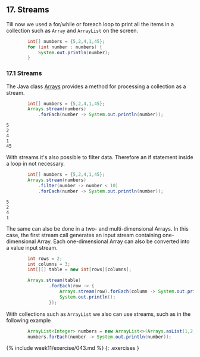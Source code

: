 ## 17. Streams

Till now we used a for/while or foreach loop to print all the items in a collection such as `Array` and `ArrayList` on the screen.

```java
    	int[] numbers = {5,2,4,1,45};
        for (int number : numbers) {
            System.out.println(number);
        }
```

### 17.1 Streams

The Java class [Arrays](https://docs.oracle.com/javase/8/docs/api/java/util/Arrays.html) provides a method for processing a collection as a stream.

```java
        int[] numbers = {5,2,4,1,45};
        Arrays.stream(numbers)
            .forEach(number -> System.out.println(number));
```

```output
5
2
4
1
45
```

With streams it's also possible to filter data. Therefore an if statement inside a loop in not necessary. 

```java
        int[] numbers = {5,2,4,1,45};
        Arrays.stream(numbers)
            .filter(number -> number < 10)
            .forEach(number -> System.out.println(number));
```

```output
5
2
4
1
```

The same can also be done in a two- and multi-dimensional Arrays.  In this case, the first stream call generates an input stream containing one-dimensional Array. Each one-dimensional Array can also be converted into a value input stream.

```java
        int rows = 2;
        int columns = 3;
        int[][] table = new int[rows][columns];

        Arrays.stream(table)
                .forEach(row -> {
                    Arrays.stream(row).forEach(column -> System.out.print(column + " "));
                    System.out.println();
                });
```

With collections such as `ArrayList` we also can use streams, such as in the following example

```java
        ArrayList<Integer> numbers = new ArrayList<>(Arrays.asList(1,2,4,2,4,23));
        numbers.forEach(number -> System.out.println(number));
```



{% include week11/exercise/043.md %}
{: .exercises }